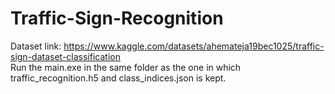 # Traffic-Sign-Recognition<br>

Dataset link: https://www.kaggle.com/datasets/ahemateja19bec1025/traffic-sign-dataset-classification<br>
Run the main.exe in the same folder as the one in which traffic_recognition.h5  and class_indices.json is kept.
